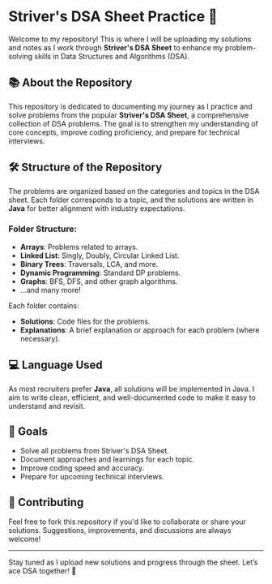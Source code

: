 # Striver's DSA Sheet Practice 🚀

Welcome to my repository! This is where I will be uploading my solutions and notes as I work through **Striver's DSA Sheet** to enhance my problem-solving skills in Data Structures and Algorithms (DSA).

## 📚 About the Repository

This repository is dedicated to documenting my journey as I practice and solve problems from the popular **Striver's DSA Sheet**, a comprehensive collection of DSA problems. The goal is to strengthen my understanding of core concepts, improve coding proficiency, and prepare for technical interviews.

## 🛠️ Structure of the Repository

The problems are organized based on the categories and topics in the DSA sheet. Each folder corresponds to a topic, and the solutions are written in **Java** for better alignment with industry expectations.

### Folder Structure:
- **Arrays**: Problems related to arrays.
- **Linked List**: Singly, Doubly, Circular Linked List.
- **Binary Trees**: Traversals, LCA, and more.
- **Dynamic Programming**: Standard DP problems.
- **Graphs**: BFS, DFS, and other graph algorithms.
- ...and many more!

Each folder contains:
- **Solutions**: Code files for the problems.
- **Explanations**: A brief explanation or approach for each problem (where necessary).

## 💻 Language Used

As most recruiters prefer **Java**, all solutions will be implemented in Java. I aim to write clean, efficient, and well-documented code to make it easy to understand and revisit.

## 🎯 Goals

- Solve all problems from Striver's DSA Sheet.
- Document approaches and learnings for each topic.
- Improve coding speed and accuracy.
- Prepare for upcoming technical interviews.

## 🤝 Contributing

Feel free to fork this repository if you'd like to collaborate or share your solutions. Suggestions, improvements, and discussions are always welcome!

---

Stay tuned as I upload new solutions and progress through the sheet. Let’s ace DSA together! 💪

